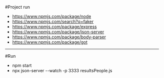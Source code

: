 #Project run
- https://www.npmjs.com/package/node
- https://www.npmjs.com/search?q=faker
- https://www.npmjs.com/package/express
- https://www.npmjs.com/package/json-server
- https://www.npmjs.com/package/body-parser
- https://www.npmjs.com/package/got

----------------------------------------------------------------

#Run
- npm start
- npx json-server --watch -p 3333 resultsPeople.js